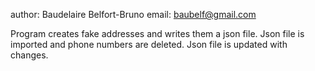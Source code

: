 author: Baudelaire Belfort-Bruno
email: baubelf@gmail.com



Program creates fake addresses and writes them a json file.
Json file is imported and phone numbers are deleted.
Json file is updated with changes.
